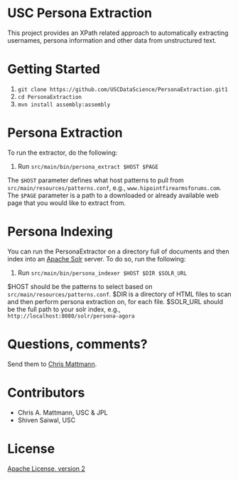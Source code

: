 USC Persona Extraction
======================

This project provides an XPath related approach to automatically 
extracting usernames, persona information and other data from 
unstructured text.

Getting Started
===============

 1. `git clone https://github.com/USCDataScience/PersonaExtraction.git1`
 2. `cd PersonaExtraction`
 3. `mvn install assembly:assembly`
 
Persona Extraction
==================

To run the extractor, do the following:

 1. Run `src/main/bin/persona_extract $HOST $PAGE`

The `$HOST` parameter defines what host patterns to pull from 
`src/main/resources/patterns.conf`, e.g., `www.hipointfirearmsforums.com`.
The `$PAGE` parameter is a path to a downloaded or already available web
page that you would like to extract from.

Persona Indexing
================

You can run the PersonaExtractor on a directory full of documents and then
index into an [Apache Solr](http://lucene.apache.org/solr/) server. To do
so, run the following:

 1. Run `src/main/bin/persona_indexer $HOST $DIR $SOLR_URL`
 
$HOST should be the patterns to select based on `src/main/resources/patterns.conf`.
$DIR is a directory of HTML files to scan and then perform persona extraction on,
for each file.
$SOLR_URL should be the full path to your solr index, e.g., 
`http://localhost:8080/solr/persona-agora`

Questions, comments?
===================
Send them to [Chris Mattmann](chris.a.mattmann@jpl.nasa.gov).

Contributors
============
* Chris A. Mattmann, USC & JPL
* Shiven Saiwal, USC

License
=======
[Apache License, version 2](http://www.apache.org/licenses/LICENSE-2.0)